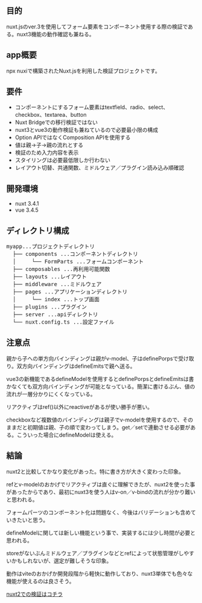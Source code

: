 ## 目的
nuxt.jsのver.3を使用してフォーム要素をコンポーネント使用する際の検証である。nuxt3機能の動作確認も兼ねる。

## app概要
npx nuxiで構築されたNuxt.jsを利用した検証プロジェクトです。

## 要件
* コンポーネントにするフォーム要素はtextfield、radio、select、checkbox、textarea、button
* Nuxt Bridgeでの移行検証ではない
* nuxt3とvue3の動作検証も兼ねているので必要最小限の構成
* Option APIではなくComposition APIを使用する
* 値は親→子→親の流れとする
* 検証のため入力内容を表示
* スタイリングは必要最低限しか行わない
* レイアウト切替、共通関数、ミドルウェア／プラグイン読み込み順確認

## 開発環境

* nuxt 3.4.1
* vue 3.4.5

## ディレクトリ構成

<pre>
myapp...プロジェクトディレクトリ
  ├── components ...コンポーネントディレクトリ
  │     └── FormParts ...フォームコンポーネント
  ├── composables ...再利用可能関数
  ├── layouts ...レイアウト
  ├── middleware ...ミドルウェア
  ├── pages ...アプリケーションディレクトリ
  │     └── index ...トップ画面
  ├── plugins ...プラグイン
  ├── server ...apiディレクトリ
  └── nuxt.config.ts ...設定ファイル
</pre>

## 注意点
親から子への単方向バインディングは親がv-model、子はdefinePorpsで受け取り。双方向バインディングはdefineEmitsで親へ送る。

vue3の新機能であるdefineModelを使用するとdefinePorpsとdefineEmitsは書かなくても双方向バインディングが可能となっている。簡潔に書けるぶん、値の流れが一層分かりにくくなっている。

リアクティブはref()以外にreactiveがあるが使い勝手が悪い。

checkboxなど複数値のバインディングは親子でv-modelを使用するので、そのままだと初期値は親、子の順で変わってしまう。get／setで連動させる必要がある。こういった場合にdefineModelは使える。

## 結論
nuxt2と比較してかなり変化があった。特に書き方が大きく変わった印象。

refとv-modelのおかげでリアクティブは直ぐに理解できたが、nuxt2を使った事があったからであり、最初にnuxt3を使う人はv-on／v-bindの流れが分かり難いと思われる。

フォームパーツのコンポーネント化は問題なく、今後はバリデーションも含めていきたいと思う。

defineModelに関しては新しい機能という事で、実装するには少し時間が必要と思われる。

storeがないぶんミドルウェア／プラグインなどとrefによって状態管理がしやすいかもしれないが、選定が難しそうな印象。

動作はviteのおかげか開発段階から軽快に動作しており、nuxt3単体でも色々な機能が使えるのは良さそう。

[nuxt2での検証はコチラ](https://github.com/k-gitest/nuxt-express-sequelize-mysql)
